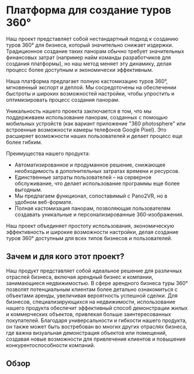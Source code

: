 # Платформа для создание туров 360°

Наш проект представляет собой нестандартный подход к созданию туров 360° для бизнеса, который значительно снижает издержки. Традиционное создание таких панорам обычно требует значительных финансовых затрат (например найм команды разработчиков для создания платформы), но наш метод меняет эту динамику, делая процесс более доступным и экономически эффективным.

Наша платформа предлагает полную кастомизацию туров 360°, мгновенный экспорт и деплой. Мы сосредоточены на обеспечении быстроты и широких возможностей настройки, чтобы упростить и оптимизировать процесс создания панорам.

Уникальность нашего проекта заключается в том, что мы поддерживаем использование панорам, созданных с помощью мобильных устройств (как вариант приложение "360 photosphere" или встроенные возможности камеры телефонов Google Pixel). Это расширяет возможности наших пользователей и делает процесс еще более гибким.

Преимущества нашего продукта:

* Автоматизированное и продуманное решение, снижающее необходимость в дополнительных затратах времени и ресурсов.
* Единственные затраты пользователей – на серверное обслуживание, что делает использование программы еще более выгодным.
* Мы предлагаем функционал, сопоставимый с Pano2VR, но в удобном веб-формате.
* Полная кастомизация панорам, позволяющая пользователям создавать уникальные и персонализированные 360-изображения.

Наш проект объединяет простоту использования, экономическую эффективность и широкие возможности настройки, делая создание туров 360° доступным для всех типов бизнесов и пользователей.

## Зачем и для кого этот проект?

Наш продукт представляет собой идеальное решение для различных отраслей бизнеса, включая арендный бизнес и компании, занимающиеся недвижимостью. В сфере арендного бизнеса туры 360° позволят потенциальным клиентам более детально ознакомиться с объектами аренды, увеличивая вероятность успешной сделки. Для бизнесов, специализирующихся на недвижимости, использование нашего продукта обеспечит эффективный способ демонстрации жилых и коммерческих объектов, привлекая больше заинтересованных покупателей. Благодаря универсальности и гибкости нашего продукта, он также может быть востребован во многих других отраслях бизнеса, где важна визуальная демонстрация объектов или помещений, создавая новые возможности для привлечения клиентов и повышения конкурентоспособности компаний.

## Обзор

